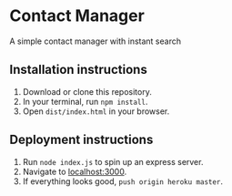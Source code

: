 # Contact Manager

A simple contact manager with instant search

## Installation instructions

1. Download or clone this repository.
2. In your terminal, run `npm install`.
3. Open `dist/index.html` in your browser.

## Deployment instructions

1. Run `node index.js` to spin up an express server.
2. Navigate to [localhost:3000](http://localhost:3000).
3. If everything looks good, `push origin heroku master`.
